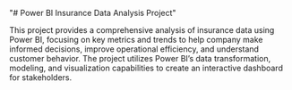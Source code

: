 "# Power BI Insurance Data Analysis Project" 

This project provides a comprehensive analysis of insurance data using Power BI, focusing on key metrics and trends to help company make informed decisions, improve operational efficiency, and understand customer behavior. The project utilizes Power BI’s data transformation, modeling, and visualization capabilities to create an interactive dashboard for stakeholders.
